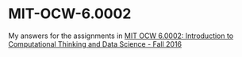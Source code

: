 # MIT-OCW-6.0002
My answers for the assignments in [MIT OCW 6.0002: Introduction to Computational Thinking and Data Science -  Fall 2016](https://ocw.mit.edu/courses/electrical-engineering-and-computer-science/6-0002-introduction-to-computational-thinking-and-data-science-fall-2016/index.htm)
